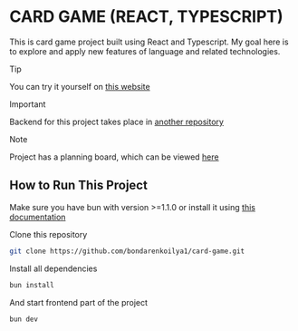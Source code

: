 # CARD GAME (REACT, TYPESCRIPT)

This is card game project built using React and Typescript. 
My goal here is to explore and apply new features of language and related technologies.

> [!TIP]
> You can try it yourself on [this website](https://modern-card-game-react.vercel.app/)

> [!IMPORTANT]  
> Backend for this project takes place in [another repository](https://github.com/bondarenkoilya1/card-game-server)

> [!NOTE]
> Project has a planning board, which can be viewed [here](https://github.com/users/bondarenkoilya1/projects/4)

## How to Run This Project

Make sure you have bun with version >=1.1.0 
or install it using [this documentation](https://bun.com/docs/installation)

Clone this repository
```bash
git clone https://github.com/bondarenkoilya1/card-game.git
```

Install all dependencies
```bash
bun install
```

And start frontend part of the project
```bash
bun dev
```
